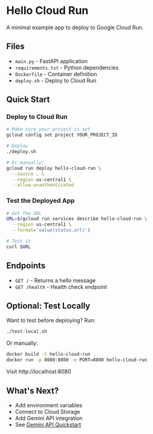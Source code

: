 # Hello Cloud Run

A minimal example app to deploy to Google Cloud Run.

## Files

- `main.py` - FastAPI application
- `requirements.txt` - Python dependencies
- `Dockerfile` - Container definition
- `deploy.sh` - Deploy to Cloud Run

## Quick Start

### Deploy to Cloud Run

```bash
# Make sure your project is set
gcloud config set project YOUR_PROJECT_ID

# Deploy
./deploy.sh

# Or manually:
gcloud run deploy hello-cloud-run \
  --source . \
  --region us-central1 \
  --allow-unauthenticated
```

### Test the Deployed App

```bash
# Get the URL
URL=$(gcloud run services describe hello-cloud-run \
  --region us-central1 \
  --format='value(status.url)')

# Test it
curl $URL
```

## Endpoints

- `GET /` - Returns a hello message
- `GET /health` - Health check endpoint

## Optional: Test Locally

Want to test before deploying? Run:

```bash
./test-local.sh
```

Or manually:
```bash
docker build -t hello-cloud-run .
docker run -p 8080:8080 -e PORT=8080 hello-cloud-run
```

Visit http://localhost:8080

## What's Next?

- Add environment variables
- Connect to Cloud Storage
- Add Gemini API integration
- See [Gemini API Quickstart](../../2_1_Gemini_API_Quickstart/README.md)
